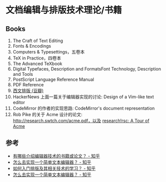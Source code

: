 # 文档编辑与排版技术理论/书籍

## Books

1. The Craft of Text Editing
1. Fonts & Encodings
1. Computers & Typesettings，五卷本
1. TeX in Practice，四卷本
1. The Advanced TeXbook
1. Digital Typefaces, Description and FormatsFont Technology, Description and Tools
1. PostScript Language Reference Manual
1. PDF Reference
1. [西文排版 (豆瓣)](https://book.douban.com/subject/26834548/)
1. HackerNews 上面一篇关于编辑器实现的讨论: Design of a Vim-like text editor
1. CodeMirror 的作者的实现思路: CodeMirror's document representation
1. Rob Pike 的关于 Acme 设计的论文: http://research.swtch.com/acme.pdf，以及 [research!rsc: A Tour of Acme](https://research.swtch.com/acme)

## 参考

-   [有哪些介绍编辑器技术的书籍或论文？ - 知乎](https://www.zhihu.com/question/34597700)
-   [怎么去实现一个简单文本编辑器？ - 知乎](https://www.zhihu.com/question/24328297)
-   [如何入门排版及其相关技术的学习？ - 知乎](https://www.zhihu.com/question/288651176/answer/464075865)
-   [怎么去实现一个简单文本编辑器？ - 知乎](https://www.zhihu.com/question/24328297)
